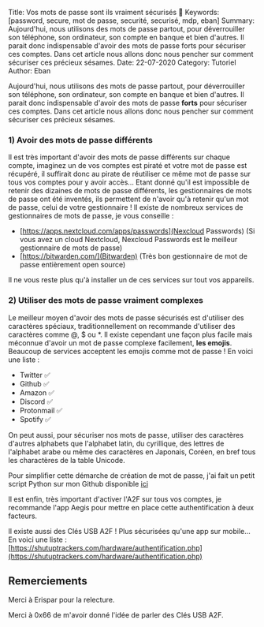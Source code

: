 Title: Vos mots de passe sont ils vraiment sécurisés 🔐
Keywords: [password, secure, mot de passe, securité, securisé, mdp, eban]
Summary: Aujourd'hui, nous utilisons des mots de passe partout, pour déverrouiller son téléphone, son ordinateur, son compte en banque et bien d'autres. Il parait donc indispensable d'avoir des mots de passe forts pour sécuriser ces comptes. Dans cet article nous allons donc nous pencher sur comment sécuriser ces précieux sésames.
Date: 22-07-2020
Category: Tutoriel
Author: Eban

Aujourd'hui, nous utilisons des mots de passe partout, pour déverrouiller son téléphone, son ordinateur, son compte en banque et bien d'autres. Il parait donc indispensable d'avoir des mots de passe **forts** pour sécuriser ces comptes. Dans cet article nous allons donc nous pencher sur comment sécuriser ces précieux sésames.

### 1) Avoir des mots de passe différents

Il est très important d'avoir des mots de passe différents sur chaque compte, imaginez un de vos comptes est piraté et votre mot de passe est récupéré, il suffirait donc au pirate de réutiliser ce même mot de passe sur tous vos comptes pour y avoir accès… Etant donné qu'il est impossible de retenir des dizaines de mots de passe différents, les gestionnaires de mots de passe ont été inventés, ils permettent de n'avoir qu'à retenir qu'un mot de passe, celui de votre gestionnaire ! Il existe de nombreux services de gestionnaires de mots de passe, je vous conseille :

  - [https://apps.nextcloud.com/apps/passwords](Nexcloud Passwords) (Si vous avez un cloud Nextcloud, Nexcloud Passwords est le meilleur gestionnaire de mots de passe)
  - [https://bitwarden.com/](Bitwarden) (Très bon gestionnaire de mot de passe entièrement open source)

Il ne vous reste plus qu'à installer un de ces services sur tout vos appareils.

### 2) Utiliser des mots de passe vraiment complexes

Le meilleur moyen d'avoir des mots de passe sécurisés est d'utiliser des caractères spéciaux, traditionnellement on recommande d'utiliser des caractères comme @, $ ou \*.
Il existe cependant une façon plus facile mais méconnue d'avoir un mot de passe complexe facilement, **les emojis**.
Beaucoup de services acceptent les emojis comme mot de passe ! En voici une liste :

  - Twitter ✅
  - Github ✅
  - Amazon ✅
  - Discord ✅
  - Protonmail ✅
  - Spotify ✅

On peut aussi, pour sécuriser nos mots de passe, utiliser des caractères d'autres alphabets que l'alphabet latin, du cyrillique, des lettres de l'alphabet arabe ou même des caractères en Japonais, Coréen, en bref tous les charactères de la table Unicode.

Pour simplifier cette démarche de création de mot de passe, j'ai fait un petit script Python sur mon Github disponible [ici](https://github.com/ebanDev/unicode-password-generator)

Il est enfin, très important d'activer l'A2F sur tous vos comptes, je recommande l'app Aegis pour mettre en place cette authentification à deux facteurs.

Il existe aussi des Clés USB A2F ! Plus sécurisées qu'une app sur mobile... En voici une liste : [https://shutuptrackers.com/hardware/authentification.php](https://shutuptrackers.com/hardware/authentification.php)

## Remerciements

Merci à Erispar pour la relecture.

Merci à 0x66 de m'avoir donné l'idée de parler des Clés USB A2F.
